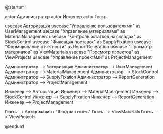 @startuml

actor Администратор
actor Инженер
actor Гость

usecase Авторизация
usecase "Управление пользователями" as UserManagement
usecase "Управление материалами" as MaterialManagement
usecase "Контроль остатков на складах" as StockControl
usecase "Фиксация поставок" as SupplyFixation
usecase "Формирование отчётности" as ReportGeneration
usecase "Просмотр материалов" as ViewMaterials
usecase "Просмотр проектов" as ViewProjects
usecase "Управление проектами" as ProjectManagement

Администратор --> Авторизация
Администратор --> UserManagement
Администратор --> MaterialManagement
Администратор --> StockControl
Администратор --> SupplyFixation
Администратор --> ReportGeneration
Администратор --> ProjectManagement

Инженер --> Авторизация
Инженер --> MaterialManagement
Инженер --> StockControl
Инженер --> SupplyFixation
Инженер --> ReportGeneration
Инженер --> ProjectManagement

Гость --> Авторизация : "Вход как гость"
Гость --> ViewMaterials
Гость --> ViewProjects

@enduml
